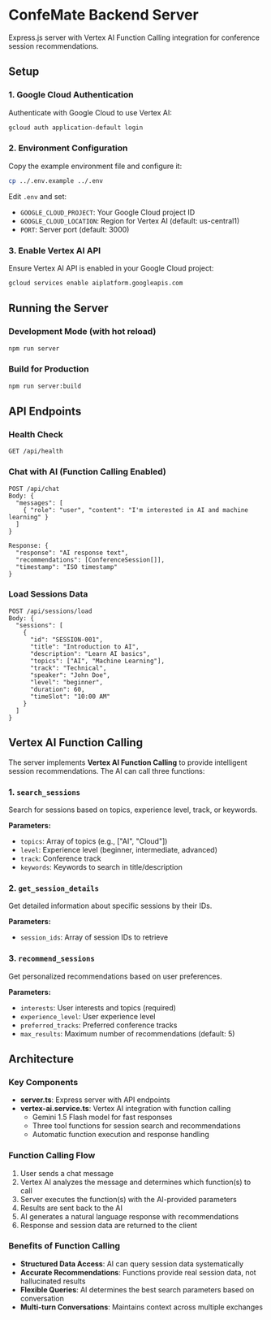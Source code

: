 # ConfeMate Backend Server

Express.js server with Vertex AI Function Calling integration for conference session recommendations.

## Setup

### 1. Google Cloud Authentication

Authenticate with Google Cloud to use Vertex AI:

```bash
gcloud auth application-default login
```

### 2. Environment Configuration

Copy the example environment file and configure it:

```bash
cp ../.env.example ../.env
```

Edit `.env` and set:
- `GOOGLE_CLOUD_PROJECT`: Your Google Cloud project ID
- `GOOGLE_CLOUD_LOCATION`: Region for Vertex AI (default: us-central1)
- `PORT`: Server port (default: 3000)

### 3. Enable Vertex AI API

Ensure Vertex AI API is enabled in your Google Cloud project:

```bash
gcloud services enable aiplatform.googleapis.com
```

## Running the Server

### Development Mode (with hot reload)

```bash
npm run server
```

### Build for Production

```bash
npm run server:build
```

## API Endpoints

### Health Check
```
GET /api/health
```

### Chat with AI (Function Calling Enabled)
```
POST /api/chat
Body: {
  "messages": [
    { "role": "user", "content": "I'm interested in AI and machine learning" }
  ]
}

Response: {
  "response": "AI response text",
  "recommendations": [ConferenceSession[]],
  "timestamp": "ISO timestamp"
}
```

### Load Sessions Data
```
POST /api/sessions/load
Body: {
  "sessions": [
    {
      "id": "SESSION-001",
      "title": "Introduction to AI",
      "description": "Learn AI basics",
      "topics": ["AI", "Machine Learning"],
      "track": "Technical",
      "speaker": "John Doe",
      "level": "beginner",
      "duration": 60,
      "timeSlot": "10:00 AM"
    }
  ]
}
```

## Vertex AI Function Calling

The server implements **Vertex AI Function Calling** to provide intelligent session recommendations. The AI can call three functions:

### 1. `search_sessions`
Search for sessions based on topics, experience level, track, or keywords.

**Parameters:**
- `topics`: Array of topics (e.g., ["AI", "Cloud"])
- `level`: Experience level (beginner, intermediate, advanced)
- `track`: Conference track
- `keywords`: Keywords to search in title/description

### 2. `get_session_details`
Get detailed information about specific sessions by their IDs.

**Parameters:**
- `session_ids`: Array of session IDs to retrieve

### 3. `recommend_sessions`
Get personalized recommendations based on user preferences.

**Parameters:**
- `interests`: User interests and topics (required)
- `experience_level`: User experience level
- `preferred_tracks`: Preferred conference tracks
- `max_results`: Maximum number of recommendations (default: 5)

## Architecture

### Key Components

- **server.ts**: Express server with API endpoints
- **vertex-ai.service.ts**: Vertex AI integration with function calling
  - Gemini 1.5 Flash model for fast responses
  - Three tool functions for session search and recommendations
  - Automatic function execution and response handling

### Function Calling Flow

1. User sends a chat message
2. Vertex AI analyzes the message and determines which function(s) to call
3. Server executes the function(s) with the AI-provided parameters
4. Results are sent back to the AI
5. AI generates a natural language response with recommendations
6. Response and session data are returned to the client

### Benefits of Function Calling

- **Structured Data Access**: AI can query session data systematically
- **Accurate Recommendations**: Functions provide real session data, not hallucinated results
- **Flexible Queries**: AI determines the best search parameters based on conversation
- **Multi-turn Conversations**: Maintains context across multiple exchanges
